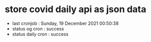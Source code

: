 # store covid daily api as json data

- last cronjob : Sunday, 19 December 2021 00:50:38
- status og cron : success
- status daily cron : success
      
      
